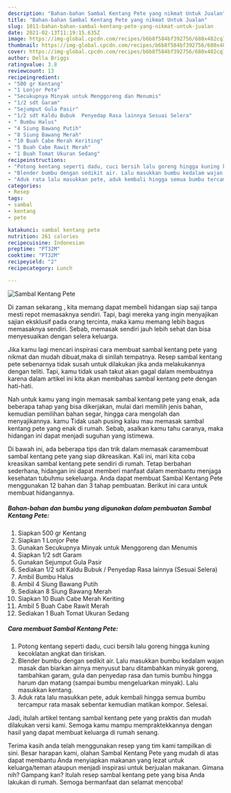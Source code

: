 ```yaml
---
description: "Bahan-bahan Sambal Kentang Pete yang nikmat Untuk Jualan"
title: "Bahan-bahan Sambal Kentang Pete yang nikmat Untuk Jualan"
slug: 1011-bahan-bahan-sambal-kentang-pete-yang-nikmat-untuk-jualan
date: 2021-02-13T11:19:15.635Z
image: https://img-global.cpcdn.com/recipes/b6b8f584bf392756/680x482cq70/sambal-kentang-pete-foto-resep-utama.jpg
thumbnail: https://img-global.cpcdn.com/recipes/b6b8f584bf392756/680x482cq70/sambal-kentang-pete-foto-resep-utama.jpg
cover: https://img-global.cpcdn.com/recipes/b6b8f584bf392756/680x482cq70/sambal-kentang-pete-foto-resep-utama.jpg
author: Della Briggs
ratingvalue: 3.8
reviewcount: 13
recipeingredient:
- "500 gr Kentang"
- "1 Lonjor Pete"
- "Secukupnya Minyak untuk Menggoreng dan Menumis"
- "1/2 sdt Garam"
- "Sejumput Gula Pasir"
- "1/2 sdt Kaldu Bubuk  Penyedap Rasa lainnya Sesuai Selera"
- " Bumbu Halus"
- "4 Siung Bawang Putih"
- "8 Siung Bawang Merah"
- "10 Buah Cabe Merah Keriting"
- "5 Buah Cabe Rawit Merah"
- "1 Buah Tomat Ukuran Sedang"
recipeinstructions:
- "Potong kentang seperti dadu, cuci bersih lalu goreng hingga kuning kecoklatan angkat dan tiriskan."
- "Blender bumbu dengan sedikit air. Lalu masukkan bumbu kedalam wajan masak dan biarkan airnya menyusut baru ditambahkan minyak goreng, tambahkan garam, gula dan penyedap rasa dan tumis bumbu hingga harum dan matang (sampai bumbu mengeluarkan minyak). Lalu masukkan kentang."
- "Aduk rata lalu masukkan pete, aduk kembali hingga semua bumbu tercampur rata masak sebentar kemudian matikan kompor. Selesai."
categories:
- Resep
tags:
- sambal
- kentang
- pete

katakunci: sambal kentang pete 
nutrition: 261 calories
recipecuisine: Indonesian
preptime: "PT32M"
cooktime: "PT32M"
recipeyield: "2"
recipecategory: Lunch

---
```



![Sambal Kentang Pete](https://img-global.cpcdn.com/recipes/b6b8f584bf392756/680x482cq70/sambal-kentang-pete-foto-resep-utama.jpg)

Di zaman  sekarang , kita memang dapat membeli hidangan siap saji tanpa mesti repot memasaknya sendiri. Tapi, bagi mereka yang ingin menyajikan sajian eksklusif pada orang tercinta, maka kamu memang lebih bagus memasaknya sendiri. Sebab, memasak sendiri jauh lebih sehat dan bisa menyesuaikan dengan selera keluarga.

Jika kamu lagi mencari inspirasi cara membuat sambal kentang pete yang nikmat dan mudah dibuat,maka di sinilah tempatnya. Resep sambal kentang pete  sebenarnya tidak susah untuk dilakukan jika anda melakukannya dengan teliti. Tapi, kamu tidak usah takut akan gagal dalam membuatnya 
karena dalam artikel ini kita akan membahas sambal kentang pete dengan hati-hati.  



Nah untuk kamu yang ingin memasak sambal kentang pete yang enak, ada beberapa tahap yang bisa dikerjakan, mulai dari memilih jenis bahan, kemudian pemilihan bahan segar, hingga cara mengolah dan menyajikannya. kamu Tidak usah pusing kalau mau memasak sambal kentang pete yang enak di rumah. Sebab, asalkan kamu  tahu caranya, maka hidangan ini dapat menjadi suguhan yang istimewa.

Di bawah ini, ada beberapa tips dan trik dalam memasak caramembuat sambal kentang pete yang siap dikreasikan. Kali ini, mari kita coba kreasikan sambal kentang pete sendiri di rumah. Tetap berbahan sederhana, hidangan ini dapat memberi manfaat dalam membantu menjaga kesehatan tubuhmu sekeluarga. Anda dapat membuat Sambal Kentang Pete menggunakan 12 bahan dan 3 tahap pembuatan. Berikut ini cara untuk membuat hidangannya.

<!--inarticleads1-->

##### Bahan-bahan dan bumbu yang digunakan dalam pembuatan Sambal Kentang Pete:

1. Siapkan 500 gr Kentang
1. Siapkan 1 Lonjor Pete
1. Gunakan Secukupnya Minyak untuk Menggoreng dan Menumis
1. Siapkan 1/2 sdt Garam
1. Gunakan Sejumput Gula Pasir
1. Sediakan 1/2 sdt Kaldu Bubuk / Penyedap Rasa lainnya (Sesuai Selera)
1. Ambil  Bumbu Halus
1. Ambil 4 Siung Bawang Putih
1. Sediakan 8 Siung Bawang Merah
1. Siapkan 10 Buah Cabe Merah Keriting
1. Ambil 5 Buah Cabe Rawit Merah
1. Sediakan 1 Buah Tomat Ukuran Sedang




<!--inarticleads2-->

##### Cara membuat Sambal Kentang Pete:

1. Potong kentang seperti dadu, cuci bersih lalu goreng hingga kuning kecoklatan angkat dan tiriskan.
1. Blender bumbu dengan sedikit air. Lalu masukkan bumbu kedalam wajan masak dan biarkan airnya menyusut baru ditambahkan minyak goreng, tambahkan garam, gula dan penyedap rasa dan tumis bumbu hingga harum dan matang (sampai bumbu mengeluarkan minyak). Lalu masukkan kentang.
1. Aduk rata lalu masukkan pete, aduk kembali hingga semua bumbu tercampur rata masak sebentar kemudian matikan kompor. Selesai.




Jadi, itulah artikel tentang  sambal kentang pete  yang praktis dan mudah dilakukan versi kami. Semoga kamu mampu mempraktekkannya dengan hasil yang dapat membuat keluarga di rumah senang. 

Terima kasih anda telah menggunakan resep yang tim kami tampilkan di sini. Besar harapan kami, olahan  Sambal Kentang Pete yang mudah di atas dapat membantu Anda menyiapkan makanan yang lezat untuk keluarga/teman ataupun menjadi inspirasi untuk berjualan makanan. Gimana nih? Gampang kan? Itulah resep sambal kentang pete yang bisa Anda lakukan di rumah. Semoga bermanfaat dan selamat mencoba!

